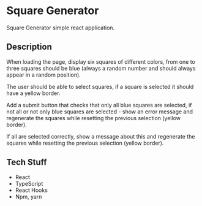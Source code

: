 # Square Generator

Square Generator simple react application.

## Description
When loading the page, display six squares of different colors, from one to three squares should be blue (always a random number and should always appear in a random position). 

The user should be able to select squares, if a square is selected it should have a yellow border.  

Add a submit button that checks that only all blue squares are selected, if not all or not only blue squares are selected - show an error message and regenerate the squares while resetting the previous selection (yellow border).  

If all are selected correctly, show a message about this and regenerate the squares while resetting the previous selection (yellow border).

## Tech Stuff
- React
- TypeScript
- React Hooks
- Npm, yarn